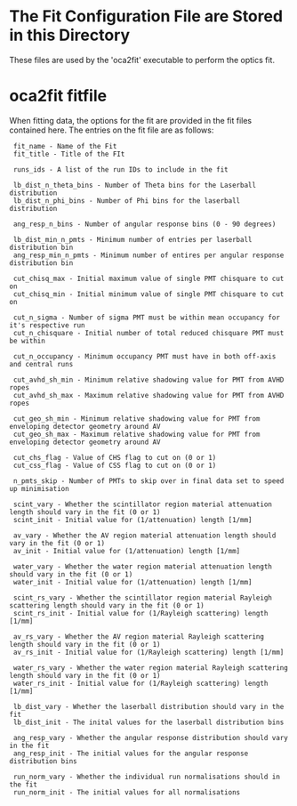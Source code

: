 The Fit Configuration File are Stored in this Directory
==========

These files are used by the 'oca2fit' executable to perform the optics fit.

oca2fit fitfile
==========

When fitting data, the options for the fit are provided in the fit files contained here. The entries on the fit file are as follows:

     fit_name - Name of the Fit
     fit_title - Title of the FIt
     
     runs_ids - A list of the run IDs to include in the fit

     lb_dist_n_theta_bins - Number of Theta bins for the Laserball distribution
     lb_dist_n_phi_bins - Number of Phi bins for the laserball distribution

     ang_resp_n_bins - Number of angular response bins (0 - 90 degrees)

     lb_dist_min_n_pmts - Minimum number of entries per laserball distribution bin
     ang_resp_min_n_pmts - Minimum number of entires per angular response distribution bin

     cut_chisq_max - Initial maximum value of single PMT chisquare to cut on
     cut_chisq_min - Initial minimum value of single PMT chisquare to cut on

     cut_n_sigma - Number of sigma PMT must be within mean occupancy for it's respective run
     cut_n_chisquare - Initial number of total reduced chisquare PMT must be within

     cut_n_occupancy - Minimum occupancy PMT must have in both off-axis and central runs

     cut_avhd_sh_min - Minimum relative shadowing value for PMT from AVHD ropes
     cut_avhd_sh_max - Maximum relative shadowing value for PMT from AVHD ropes

     cut_geo_sh_min - Minimum relative shadowing value for PMT from enveloping detector geometry around AV
     cut_geo_sh_max - Maximum relative shadowing value for PMT from enveloping detector geometry around AV

     cut_chs_flag - Value of CHS flag to cut on (0 or 1)
     cut_css_flag - Value of CSS flag to cut on (0 or 1)

     n_pmts_skip - Number of PMTs to skip over in final data set to speed up minimisation

     scint_vary - Whether the scintillator region material attenuation length should vary in the fit (0 or 1)
     scint_init - Initial value for (1/attenuation) length [1/mm]

     av_vary - Whether the AV region material attenuation length should vary in the fit (0 or 1)
     av_init - Initial value for (1/attenuation) length [1/mm]

     water_vary - Whether the water region material attenuation length should vary in the fit (0 or 1)
     water_init - Initial value for (1/attenuation) length [1/mm]

     scint_rs_vary - Whether the scintillator region material Rayleigh scattering length should vary in the fit (0 or 1)
     scint_rs_init - Initial value for (1/Rayleigh scattering) length [1/mm]

     av_rs_vary - Whether the AV region material Rayleigh scattering length should vary in the fit (0 or 1)
     av_rs_init - Initial value for (1/Rayleigh scattering) length [1/mm]

     water_rs_vary - Whether the water region material Rayleigh scattering length should vary in the fit (0 or 1)
     water_rs_init - Initial value for (1/Rayleigh scattering) length [1/mm]

     lb_dist_vary - Whether the laserball distribution should vary in the fit
     lb_dist_init - The inital values for the laserball distribution bins

     ang_resp_vary - Whether the angular response distribution should vary in the fit
     ang_resp_init - The initial values for the angular response distribution bins

     run_norm_vary - Whether the individual run normalisations should in the fit
     run_norm_init - The initial values for all normalisations

